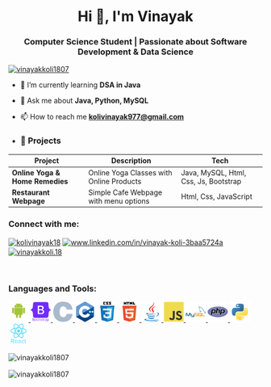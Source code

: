 

<!--
**Vinayakkoli1807/Vinayakkoli1807** is a ✨ _special_ ✨ repository because its `README.md` (this file) appears on your GitHub profile.

Here are some ideas to get you started:

- 🔭 I’m currently working on ...
- 🌱 I’m currently learning ...
- 👯 I’m looking to collaborate on ...
- 🤔 I’m looking for help with ...
- 💬 Ask me about ...
- 📫 How to reach me: ...
- 😄 Pronouns: ...
- ⚡ Fun fact: ...

# Hi there, I'm Vinayak 👋

🎓 I'm a Computer Science student passionate about Software development and Data science, and building cool stuff with code.

### 👨‍💻 Tech Stack
- 💻 Languages: Java, Python, JavaScript
- 🌐 Frontend: HTML, CSS, React.js, Bootstrap
- 🛠️ Backend:  MySQL
- 🔧 Tools: Git, GitHub, VS Code, NetBeans

### 🌱 Currently Learning
- DSA in Java

### 🧠 Projects I'm Proud Of
| Project | Description | Tech |
|--------|-------------|------|
| **Online Yoga & Home Remedies** | Online Yoga Classes with e-commerce products | Java, MySQL, Html, Css, Js, Bootstrap|
| **Restaurant Webpage** | Simple Cafe Webpage with menu options | Html, Css, JavaScript |



### 💬 Let's Connect!
LinkedIn  : www.linkedin.com/in/vinayak-koli-3baa5724a

---
-->
<h1 align="center">Hi 👋, I'm Vinayak</h1>
<h3 align="center">Computer Science Student | Passionate about Software Development & Data Science</h3>

<p align="left"> <a href="https://github.com/ryo-ma/github-profile-trophy"><img src="https://github-profile-trophy.vercel.app/?username=vinayakkoli1807" alt="vinayakkoli1807" /></a> </p>

- 🌱 I’m currently learning **DSA in Java**

- 💬 Ask me about **Java, Python, MySQL**

- 📫 How to reach me **kolivinayak977@gmail.com**
  
- ### 🧠 Projects 
| Project | Description | Tech |
|--------|-------------|------|
| **Online Yoga & Home Remedies** | Online Yoga Classes with Online Products | Java, MySQL, Html, Css, Js, Bootstrap|
| **Restaurant Webpage** | Simple Cafe Webpage with menu options | Html, Css, JavaScript |

<h3 align="left">Connect with me:</h3>
<p align="left">
<a href="https://twitter.com/kolivinayak18" target="blank"><img align="center" src="https://raw.githubusercontent.com/rahuldkjain/github-profile-readme-generator/master/src/images/icons/Social/twitter.svg" alt="kolivinayak18" height="30" width="40" /></a>
<a href="https://linkedin.com/in/www.linkedin.com/in/vinayak-koli-3baa5724a" target="blank"><img align="center" src="https://raw.githubusercontent.com/rahuldkjain/github-profile-readme-generator/master/src/images/icons/Social/linked-in-alt.svg" alt="www.linkedin.com/in/vinayak-koli-3baa5724a" height="30" width="40" /></a>
<a href="https://instagram.com/vinayakkoli.18" target="blank"><img align="center" src="https://raw.githubusercontent.com/rahuldkjain/github-profile-readme-generator/master/src/images/icons/Social/instagram.svg" alt="vinayakkoli.18" height="30" width="40" /></a>
</p> <br>

<h3 align="left">Languages and Tools:</h3>
<p align="left"> <a href="https://developer.android.com" target="_blank" rel="noreferrer"> <img src="https://raw.githubusercontent.com/devicons/devicon/master/icons/android/android-original-wordmark.svg" alt="android" width="40" height="40"/> </a> <a href="https://getbootstrap.com" target="_blank" rel="noreferrer"> <img src="https://raw.githubusercontent.com/devicons/devicon/master/icons/bootstrap/bootstrap-plain-wordmark.svg" alt="bootstrap" width="40" height="40"/> </a> <a href="https://www.cprogramming.com/" target="_blank" rel="noreferrer"> <img src="https://raw.githubusercontent.com/devicons/devicon/master/icons/c/c-original.svg" alt="c" width="40" height="40"/> </a> <a href="https://www.w3schools.com/cpp/" target="_blank" rel="noreferrer"> <img src="https://raw.githubusercontent.com/devicons/devicon/master/icons/cplusplus/cplusplus-original.svg" alt="cplusplus" width="40" height="40"/> </a> <a href="https://www.w3schools.com/css/" target="_blank" rel="noreferrer"> <img src="https://raw.githubusercontent.com/devicons/devicon/master/icons/css3/css3-original-wordmark.svg" alt="css3" width="40" height="40"/> </a> <a href="https://www.w3.org/html/" target="_blank" rel="noreferrer"> <img src="https://raw.githubusercontent.com/devicons/devicon/master/icons/html5/html5-original-wordmark.svg" alt="html5" width="40" height="40"/> </a> <a href="https://www.java.com" target="_blank" rel="noreferrer"> <img src="https://raw.githubusercontent.com/devicons/devicon/master/icons/java/java-original.svg" alt="java" width="40" height="40"/> </a> <a href="https://developer.mozilla.org/en-US/docs/Web/JavaScript" target="_blank" rel="noreferrer"> <img src="https://raw.githubusercontent.com/devicons/devicon/master/icons/javascript/javascript-original.svg" alt="javascript" width="40" height="40"/> </a> <a href="https://www.mysql.com/" target="_blank" rel="noreferrer"> <img src="https://raw.githubusercontent.com/devicons/devicon/master/icons/mysql/mysql-original-wordmark.svg" alt="mysql" width="40" height="40"/> </a> <a href="https://www.php.net" target="_blank" rel="noreferrer"> <img src="https://raw.githubusercontent.com/devicons/devicon/master/icons/php/php-original.svg" alt="php" width="40" height="40"/> </a> <a href="https://www.python.org" target="_blank" rel="noreferrer"> <img src="https://raw.githubusercontent.com/devicons/devicon/master/icons/python/python-original.svg" alt="python" width="40" height="40"/> </a> <a href="https://reactjs.org/" target="_blank" rel="noreferrer"> <img src="https://raw.githubusercontent.com/devicons/devicon/master/icons/react/react-original-wordmark.svg" alt="react" width="40" height="40"/> </a> </p>

<p><img align="center" src="https://github-readme-stats.vercel.app/api/top-langs?username=vinayakkoli1807&show_icons=true&locale=en&layout=compact" alt="vinayakkoli1807" /></p>

<p><img align="center" src="https://github-readme-streak-stats.herokuapp.com/?user=vinayakkoli1807&" alt="vinayakkoli1807" /></p>

